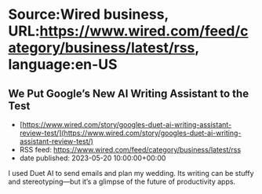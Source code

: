 # Source:Wired business, URL:https://www.wired.com/feed/category/business/latest/rss, language:en-US

## We Put Google’s New AI Writing Assistant to the Test
 - [https://www.wired.com/story/googles-duet-ai-writing-assistant-review-test/](https://www.wired.com/story/googles-duet-ai-writing-assistant-review-test/)
 - RSS feed: https://www.wired.com/feed/category/business/latest/rss
 - date published: 2023-05-20 10:00:00+00:00

I used Duet AI to send emails and plan my wedding. Its writing can be stuffy and stereotyping—but it’s a glimpse of the future of productivity apps.

